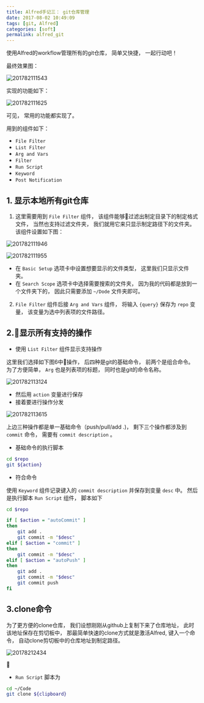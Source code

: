 ```yaml
---
title: Alfred手记三： git仓库管理
date: 2017-08-02 10:49:09
tags: [git, Alfred]
categories: [soft]
permalink: alfred_git
---
```


使用Alfred的workflow管理所有的git仓库， 简单又快捷， 一起行动吧！

最终效果图：

![201782111543](alfred3-git/201782111543.png)

实现的功能如下：

![201782111625](/Users/hua/Code/geekerhua/_posts/efficiency/alfred3-git/201782111625.png)

可见， 常用的功能都实现了。

用到的组件如下：

* `File Filter`
* `List Filter`
* `Arg and Vars`
* `Filter`
* `Run Script`
* `Keyword`
* `Post Notification`

## 1. 显示本地所有git仓库

1. 这里需要用到 `File Filter` 组件， 该组件能够过滤出制定目录下的制定格式文件， 当然也支持过滤文件夹， 我们就用它来只显示制定路径下的文件夹。 该组件设置如下图：



![201782111946](alfred3-git/201782111946.png)



![201782111955](alfred3-git/201782111955.png)

* 在 `Basic Setup` 选项卡中设置想要显示的文件类型， 这里我们只显示文件夹。
* 在 `Search Scope` 选项卡中选择需要搜索的文件夹， 因为我的代码都是放到一个文件夹下的， 因此只需要添加 `~/Dode` 文件夹即可。

2. `File Filter` 组件后接 `Arg and Vars` 组件， 将输入 `{query}` 保存为 `repo` 变量， 该变量为选中列表项的文件路径。

## 2.显示所有支持的操作

* 使用 `List Filter` 组件显示支持操作

这里我们选择如下图6中操作， 后四种是git的基础命令， 前两个是组合命令。 为了方便简单， `Arg` 也是列表项的标题， 同时也是git的命令名称。

![201782113124](alfred3-git/201782113124.png)

* 然后用 `action` 变量进行保存
* 接着要进行操作分发



![201782113615](alfred3-git/201782113615.png)

上边三种操作都是单一基础命令（push/pull/add .)， 剩下三个操作都涉及到 `commit` 命令， 需要有 `commit description` 。

* 基础命令的执行脚本

``` bash
cd $repo
git ${action}
```

* 符合命令

使用 `Keyword` 组件记录键入的 `commit description` 并保存到变量 `desc` 中。 然后是执行脚本 `Run Script` 组件， 脚本如下

``` bash
cd $repo

if [ $action = "autoCommit" ]
then
	git add .
	git commit -m "$desc"
elif [ $action = "commit" ]
then
    git commit -m "$desc"
elif [ $action = "autoPush" ]
then
	git add .
	git commit -m "$desc"
	git commit push
fi
```

## 3.clone命令

为了更方便的clone仓库， 我们设想刚刚从github上复制下来了仓库地址， 此时该地址保存在剪切板中， 那最简单快速的clone方式就是激活Alfred, 键入一个命令， 自动clone剪切板中的仓库地址到制定路径。

![20178212434](alfred3-git/20178212434.png)



* `Run Script` 脚本为

``` bash
cd ~/Code
git clone ${clipboard}
```
